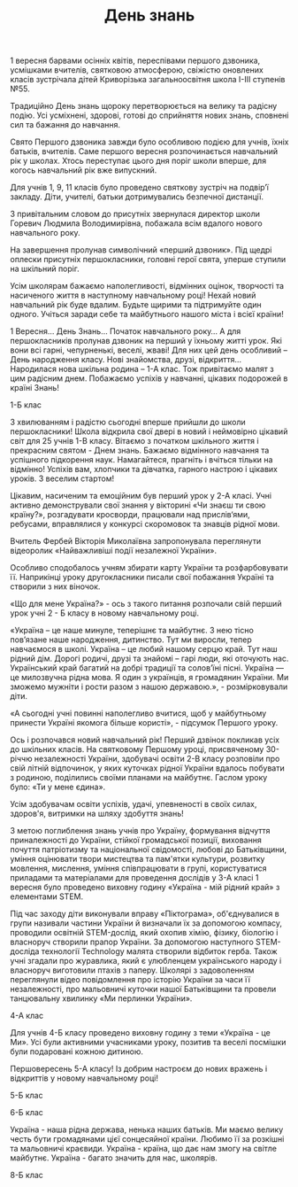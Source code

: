 ﻿---
title: День знань
---

1 вересня барвами осінніх квітів, переспівами першого дзвоника, усмішками вчителів, святковою атмосферою, свіжістю оновлених класів зустрічала дітей Криворізька загальноосвітня школа І-ІІІ ступенів №55.

Традиційно День знань щороку перетворюється на велику та радісну подію. Усі усміхнені, здорові, готові до сприйняття нових знань, сповнені сил та бажання до навчання.

Свято Першого дзвоника завжди було особливою подією для учнів, їхніх батьків, вчителів. Саме першого вересня розпочинається навчальний рік у школах. Хтось переступає цього дня поріг школи вперше, для когось навчальний рік вже випускний.

Для учнів 1, 9, 11 класів було проведено святкову зустріч на подвір’ї закладу. Діти, учителі, батьки дотримувались безпечної дистанції.

З привітальним словом до присутніх звернулася директор школи Горевич Людмила Володимирівна, побажала всім вдалого нового навчального року.

На завершення пролунав символічний «перший дзвоник». Під щедрі оплески присутніх першокласники, головні герої свята, уперше ступили на шкільний поріг.

Усім школярам бажаємо наполегливості, відмінних оцінок, творчості та насиченого життя в наступному навчальному році! Нехай новий навчальний рік буде вдалим. Будьте щирими та підтримуйте один одного. Учіться заради себе та майбутнього нашого міста і всієї країни!

<slideshow></slideshow>

1 Вересня… День Знань… Початок навчального року… А для першокласників пролунав дзвоник на перший у їхньому житті урок. Які вони всі гарні, чепурненькі, веселі, жваві! Для них цей день особливий – День народження класу. Нові знайомства, друзі, відкриття… Народилася нова шкільна родина – 1-А клас. Тож привітаємо малят з цим радісним днем. Побажаємо успіхів у навчанні, цікавих подорожей в країні Знань! 

<slideshow id="*1a"></slideshow>

1-Б клас

<slideshow id="*1b"></slideshow>

З хвилюванням і радістю сьогодні  вперше прийшли до школи першокласники! Школа відкрила свої двері в новий і неймовірно цікавий світ для 25 учнів 1-В класу. Вітаємо з початком шкільного життя і прекрасним святом - Днем знань. Бажаємо відмінного навчання та успішного підкорення наук. Намагайтеся, прагніть і вчіться тільки на відмінно! Успіхів вам, хлопчики та дівчатка, гарного настрою і цікавих уроків. З веселим стартом!

<slideshow id="*1v"></slideshow>

Цікавим, насиченим та емоційним був перший урок у 2-А класі. Учні активно демонстрували свої знання у вікторині «Чи знаєш ти свою країну?», розгадувати кросворди, працювали над прислів‘ями, ребусами, вправлялися у конкурсі скоромовок та знавців рідної мови.

Вчитель Фербей Вікторія Миколаївна запропонувала переглянути відеоролик «Найважливіші події незалежної України».

Особливо сподобалось учням збирати карту України та розфарбовувати її. Наприкінці уроку другокласники писали свої побажання Україні та створили з них віночок.

<slideshow id="*2a"></slideshow>

«Що для мене Україна?» - ось з такого питання розпочали свій перший урок  учні 2 - Б класу в новому навчальному році. 

«Україна – це наше минуле, теперішнє та майбутнє. З нею тісно пов’язане наше народження, дитинство. Тут ми виросли, тепер навчаємося в школі. Україна – це любий нашому серцю край. Тут наш рідний дім. Дорогі родичі, друзі та знайомі – гарі люди, які оточують нас. Український край багатий на добрі традиції та солов’їні  пісні. Україна — це милозвучна рідна мова. Я один з українців, я громадянин України. Ми зможемо мужніти і рости разом з нашою державою.», - розмірковували діти.

«А сьогодні учні повинні наполегливо вчитися, щоб у майбутньому принести Україні якомога більше користі», - підсумок Першого уроку.

<slideshow id="*2b"></slideshow>

Ось і розпочався новий навчальний рік! Перший дзвінок покликав усіх до шкільних класів. На святковому Першому уроці, присвяченому 30-річчю незалежності України, здобувачі освіти 2-В класу розповіли про свій літній відпочинок, у яких куточках рідної України вдалось побувати з родиною, поділились своїми планами на майбутнє. Гаслом уроку було: «Ти у мене єдина». 

Усім здобувачам освіти успіхів, удачі, упевненості в своїх силах, здоров'я, витримки на шляху здобуття знань!

<slideshow id="*2v"></slideshow>

З метою поглиблення знань учнів про Україну, формування відчуття  приналежності  до України, стійкої громадської позиції, виховання почуття патріотизму та національної свідомості, любові до Батьківщини, уміння  оцінювати твори мистецтва та пам'ятки культури, розвитку мовлення, мислення, уміння співпрацювати в групі, користуватися приладами та матеріалами для проведення дослідів у 3-А класі 1 вересня було проведено виховну годину «Україна - мій рідний край» з елементами STEM.

Під час заходу діти виконували вправу «Піктограма», об'єднувалися в групи називали частини України й визначали їх за допомогою компасу, проводили освітній STEM-дослід, який охопив хімію, фізику, біологію і власноруч створили прапор України. За допомогою  наступного STEM-досліда технології Technology малята створили відбиток герба. Також учні згадали про журавлика, який є улюбленцем українського народу і власноруч виготовили птахів з паперу. Школярі з задоволенням переглянули відео повідомлення про історію України за часи її незалежності, про мальовничі куточки нашої Батьківщини та провели танцювальну хвилинку «Ми перлинки України».

<slideshow id="*3a"></slideshow>

4-А клас

<slideshow id="*4a"></slideshow>

Для учнів 4-Б класу проведено виховну годину з теми «Україна - це Ми». Усі були активними учасниками уроку, позитив та веселі посмішки були подаровані кожною дитиною.

<slideshow id="*4b"></slideshow>

Першовересень 5-А класу! Із добрим настроєм до нових вражень і відкриттів у новому навчальному році!

<slideshow id="*5a"></slideshow>

5-Б клас

<slideshow id="*5b"></slideshow>

6-Б клас

<slideshow id="*6b"></slideshow>

Україна - наша рідна держава, ненька наших батьків.
Ми маємо велику честь бути громадянами цієї сонцесяйної країни.
Любимо її за розкішні та мальовничі краєвиди.
Україна - країна, що дає нам змогу на світле майбутнє.
Україна - багато значить для нас, школярів.

<slideshow id="*7b"></slideshow>

8-Б клас

<slideshow id="*8b"></slideshow>